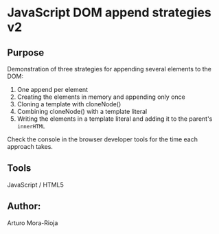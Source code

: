 # JavaScript DOM append strategies v2

## Purpose
Demonstration of three strategies for appending several elements to the DOM:
1. One append per element
2. Creating the elements in memory and appending only once
3. Cloning a template with cloneNode()
4. Combining cloneNode() with a template literal
5. Writing the elements in a template literal and adding it to the parent's `innerHTML`

Check the console in the browser developer tools for the time each approach takes.

## Tools
JavaScript / HTML5

## Author:
Arturo Mora-Rioja